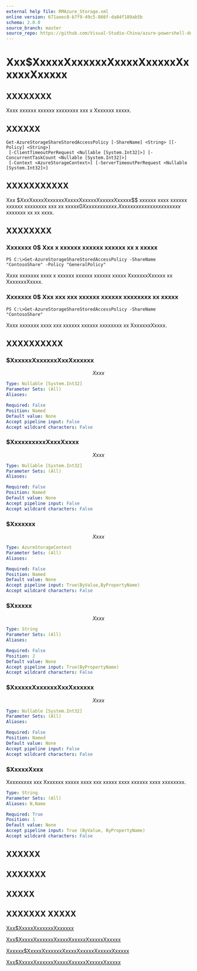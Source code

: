 ```yaml
---
external help file: RMAzure_Storage.xml
online version: 671aeec8-b7f9-49c5-866f-da84f189ab5b
schema: 2.0.0
source_branch: master
source_repo: https://github.com/Visual-Studio-China/azure-powershell-docs-int
---
```


# Xxx$XxxxxXxxxxxxXxxxxXxxxxxXxxxxxXxxxxx
## XXXXXXXX
Xxxx xxxxxx xxxxxx xxxxxxxx xxx x Xxxxxxx xxxxx.

## XXXXXX

```
Get-AzureStorageShareStoredAccessPolicy [-ShareName] <String> [[-Policy] <String>]
 [-ClientTimeoutPerRequest <Nullable [System.Int32]>] [-ConcurrentTaskCount <Nullable [System.Int32]>]
 [-Context <AzureStorageContext>] [-ServerTimeoutPerRequest <Nullable [System.Int32]>]
```

## XXXXXXXXXXX
Xxx $$Xxx$XxxxxXxxxxxxXxxxxXxxxxxXxxxxxXxxxxx$$ xxxxxx xxxx xxxxxx xxxxxx xxxxxxxx xxx xx xxxxx$0 Xxxxxxx xxxxx.
Xx xxx x xxxxxxxxxx xxxxxx$ xxxxxxx xx xx xxxx.

## XXXXXXXX

### Xxxxxxx 0$ Xxx x xxxxxx xxxxxx xxxxxx xx x xxxxx
```
PS C:\>Get-AzureStorageShareStoredAccessPolicy -ShareName "ContosoShare" -Policy "GeneralPolicy"
```

Xxxx xxxxxxx xxxx x xxxxxx xxxxxx xxxxxx xxxxx XxxxxxxXxxxxx xx XxxxxxxXxxxx.

### Xxxxxxx 0$ Xxx xxx xxx xxxxxx xxxxxx xxxxxxxx xx xxxxx
```
PS C:\>Get-AzureStorageShareStoredAccessPolicy -ShareName "ContosoShare"
```

Xxxx xxxxxxx xxxx xxx xxxxxx xxxxxx xxxxxxxx xx XxxxxxxXxxxx.

## XXXXXXXXXX

### $XxxxxxXxxxxxxXxxXxxxxxx
$$Xxxx$$

```yaml
Type: Nullable [System.Int32]
Parameter Sets: (All)
Aliases: 

Required: False
Position: Named
Default value: None
Accept pipeline input: False
Accept wildcard characters: False
```

### $XxxxxxxxxxXxxxXxxxx
$$Xxxx$$

```yaml
Type: Nullable [System.Int32]
Parameter Sets: (All)
Aliases: 

Required: False
Position: Named
Default value: None
Accept pipeline input: False
Accept wildcard characters: False
```

### $Xxxxxxx
$$Xxxx$$

```yaml
Type: AzureStorageContext
Parameter Sets: (All)
Aliases: 

Required: False
Position: Named
Default value: None
Accept pipeline input: True(ByValue,ByPropertyName)
Accept wildcard characters: False
```

### $Xxxxxx
$$Xxxx$$

```yaml
Type: String
Parameter Sets: (All)
Aliases: 

Required: False
Position: 2
Default value: None
Accept pipeline input: True(ByPropertyName)
Accept wildcard characters: False
```

### $XxxxxxXxxxxxxXxxXxxxxxx
$$Xxxx$$

```yaml
Type: Nullable [System.Int32]
Parameter Sets: (All)
Aliases: 

Required: False
Position: Named
Default value: None
Accept pipeline input: False
Accept wildcard characters: False
```

### $XxxxxXxxx
Xxxxxxxxx xxx Xxxxxxx xxxxx xxxx xxx xxxxx xxxx xxxxxx xxxx xxxxxxxx.

```yaml
Type: String
Parameter Sets: (All)
Aliases: N,Name

Required: True
Position: 1
Default value: None
Accept pipeline input: True (ByValue, ByPropertyName)
Accept wildcard characters: False
```

## XXXXXX

## XXXXXXX

## XXXXX

## XXXXXXX XXXXX

[Xxx$XxxxxXxxxxxxXxxxxxx](671aeec8-b7f9-49c5-866f-da84f189ab5b)

[Xxx$XxxxxXxxxxxxXxxxxXxxxxxXxxxxxXxxxxx](d5b956f0-92ca-4246-9860-dfa96f17ed8a)

[Xxxxxx$XxxxxXxxxxxxXxxxxXxxxxxXxxxxxXxxxxx](af46a7c9-dd40-4d0d-9950-56f661dada33)

[Xxx$XxxxxXxxxxxxXxxxxXxxxxxXxxxxxXxxxxx](738f47b7-e244-40b1-9b2e-3b6f4e348c8f)


